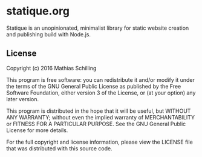 # statique.org

Statique is an unopinionated, minimalist library for static website creation and publishing build with Node.js.

## License

Copyright (c) 2016 Mathias Schilling

This program is free software: you can redistribute it and/or modify it under the terms of the GNU General Public License as published by the Free Software Foundation, either version 3 of the License, or (at your option) any later version.

This program is distributed in the hope that it will be useful, but WITHOUT ANY WARRANTY; without even the implied warranty of MERCHANTABILITY or FITNESS FOR A PARTICULAR PURPOSE. See the GNU General Public License for more details.

For the full copyright and license information, please view the LICENSE file that was distributed with this source code.
